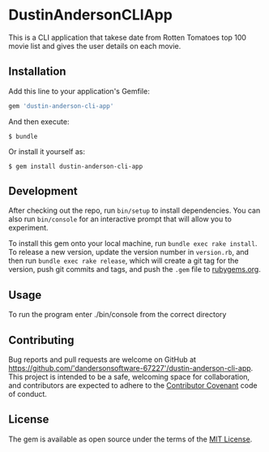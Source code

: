 # DustinAndersonCLIApp

This is a CLI application that takese date from Rotten Tomatoes top 100 movie list and gives the user details on each movie.

## Installation

Add this line to your application's Gemfile:

```ruby
gem 'dustin-anderson-cli-app'
```

And then execute:

    $ bundle

Or install it yourself as:

    $ gem install dustin-anderson-cli-app

## Development

After checking out the repo, run `bin/setup` to install dependencies. You can also run `bin/console` for an interactive prompt that will allow you to experiment.

To install this gem onto your local machine, run `bundle exec rake install`. To release a new version, update the version number in `version.rb`, and then run `bundle exec rake release`, which will create a git tag for the version, push git commits and tags, and push the `.gem` file to [rubygems.org](https://rubygems.org).

## Usage
To run the program enter ./bin/console from the correct directory

## Contributing

Bug reports and pull requests are welcome on GitHub at https://github.com/'dandersonsoftware-67227'/dustin-anderson-cli-app. This project is intended to be a safe, welcoming space for collaboration, and contributors are expected to adhere to the [Contributor Covenant](http://contributor-covenant.org) code of conduct.


## License

The gem is available as open source under the terms of the [MIT License](http://opensource.org/licenses/MIT).
